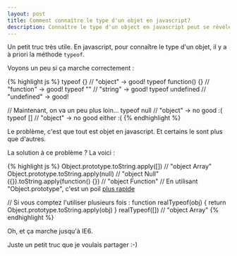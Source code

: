 ```yaml
---
layout: post
title: Comment connaître le type d'un objet en javascript?
description: Connaître le type d'un object en javascript peut se révéler libre à l'erreur. Voyons comment faire du mieux possible.
---
```


Un petit truc très utile. En javascript, pour connaître le type d'un objet, il y a à priori la méthode `typeof`. 

Voyons un peu si ça marche correctement :

{% highlight js %}
typeof {} // "object" -> good!
typeof function() {} // "function" -> good!
typeof "" // "string" -> good!
typeof undefined // "undefined" -> good!

// Maintenant, on va un peu plus loin...
typeof null // "object" -> no good :(
typeof [] // "object" -> no good either :(
{% endhighlight %}

Le problème, c'est que tout est objet en javascript. Et certains le sont plus que d'autres.

La solution à ce problème ? La voici :

{% highlight js %}
Object.prototype.toString.apply([]) // "object Array"
Object.prototype.toString.apply(null) // "object Null"
({}).toString.apply(function() {}) // "object Function" // En utilisant "Object.prototype", c'est un poil [plus rapide][1]

// Si vous comptez l'utiliser plusieurs fois :
function realTypeof(obj) {
    return Object.prototype.toString.apply(obj)
}
realTypeof([]) // "object Array"
{% endhighlight %}

Oh, et ça marche jusqu'à IE6.

Juste un petit truc que je voulais partager :-)

[1]: http://jsperf.com/object-prototype-vs-litteral-object
